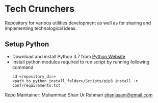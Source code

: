 # Tech Crunchers

Repository for various utilities development as well as for sharing and implementing technological ideas.

## Setup Python
- Download and install Python 3.7 from [Python Website](https:python.org)
- Install python modules required to run script by running following command
    ```
    cd <repository_dir>
    <path_to_python_install_folder>/Scripts/pip3 install -r conf/requirements.txt
    ```

Repo Maintainer: Muhammad Shan Ur Rehman <shanlasani@gmail.com>
